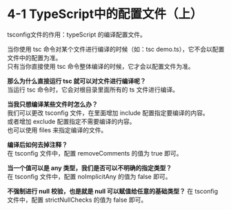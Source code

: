 # 4-1 TypeScript中的配置文件（上）
tsconfig文件的作用：typeScript 的编译配置文件。    
   
当你使用 tsc 命令对某个文件进行编译的时候（如：tsc demo.ts），它不会以配置文件中的配置为准。      
只有当你直接使用 tsc 命令整体编译的时候，它才会以配置文件为准。    
   
**那么为什么直接运行 tsc 就可以对文件进行编译呢？**    
当运行 tsc 命令时，它会对根目录里面所有的 ts 文件进行编译。    
    
**当我只想编译某些文件时怎么办？**    
我们可以更改 tsconfig 文件，在里面增加 include 配置指定要编译的内容。     
或者增加 exclude 配置指定不需要编译的内容。   
也可以使用 files 来指定编译的文件。     
     
**编译后如何去掉注释？**  
在 tsconfig 文件中，配置 removeComments 的值为 true 即可。   
    
**当一个值可以是 any 类型，我们是否可以不明确的指定类型？**  
在 tsconfig 文件中，配置 noImplicitAny 的值为 false 即可。  
  
**不强制进行 null 校验，也是就是 null 可以赋值给任意的基础类型？**
在 tsconfig 文件中，配置 strictNullChecks 的值为 false 即可。